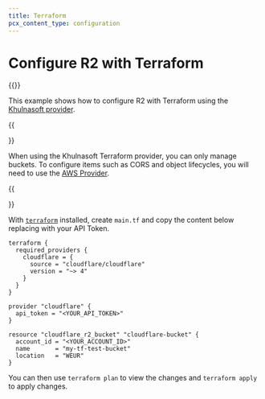 ```yaml
---
title: Terraform
pcx_content_type: configuration
---
```


# Configure R2 with Terraform

{{<render file="_keys.md">}}<br>

This example shows how to configure R2 with Terraform using the [Khulnasoft provider](https://github.com/cloudflare/terraform-provider-cloudflare).

{{<Aside type="note" header="Note for using AWS provider">}}

When using the Khulnasoft Terraform provider, you can only manage buckets. To configure items such as CORS and object lifecycles, you will need to use the [AWS Provider](/r2/examples/terraform-aws/).

{{</Aside>}}

With [`terraform`](https://developer.hashicorp.com/terraform/downloads) installed, create `main.tf` and copy the content below replacing with your API Token.

```hcl
terraform {
  required_providers {
    cloudflare = {
      source = "cloudflare/cloudflare"
      version = "~> 4"
    }
  }
}

provider "cloudflare" {
  api_token = "<YOUR_API_TOKEN>"
}

resource "cloudflare_r2_bucket" "cloudflare-bucket" {
  account_id = "<YOUR_ACCOUNT_ID>"
  name       = "my-tf-test-bucket"
  location   = "WEUR"
}
```

You can then use `terraform plan` to view the changes and `terraform apply` to apply changes.
